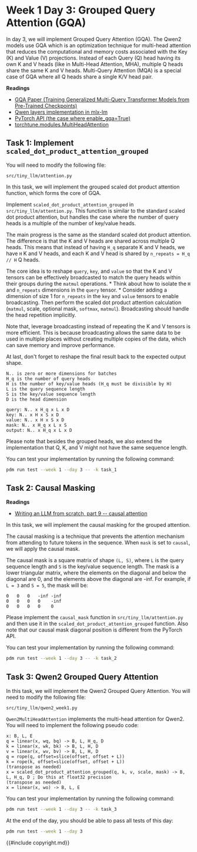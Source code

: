 # Week 1 Day 3: Grouped Query Attention (GQA)

In day 3, we will implement Grouped Query Attention (GQA). The Qwen2 models use GQA which is an optimization technique for multi-head attention that reduces the computational and memory costs associated with the Key (K) and Value (V) projections. Instead of each Query (Q) head having its own K and V heads (like in Multi-Head Attention, MHA), multiple Q heads share the same K and V heads. Multi-Query Attention (MQA) is a special case of GQA where all Q heads share a single K/V head pair.


**Readings**

*   [GQA Paper (Training Generalized Multi-Query Transformer Models from Pre-Trained Checkpoints)](https://arxiv.org/abs/2305.13245)
*   [Qwen layers implementation in mlx-lm](https://github.com/ml-explore/mlx-lm/blob/main/mlx_lm/models/qwen2.py)
*   [PyTorch API (the case where enable_gqa=True)](https://pytorch.org/docs/stable/generated/torch.nn.functional.scaled_dot_product_attention.html)
*   [torchtune.modules.MultiHeadAttention](https://pytorch.org/torchtune/0.3/generated/torchtune.modules.MultiHeadAttention.html)

## Task 1: Implement `scaled_dot_product_attention_grouped`

You will need to modify the following file:

```
src/tiny_llm/attention.py
```

In this task, we will implement the grouped scaled dot product attention function, which forms the core of GQA.

Implement `scaled_dot_product_attention_grouped` in `src/tiny_llm/attention.py`. This function is similar to the standard scaled dot product attention, but handles the case where the number of query heads is a multiple of the number of key/value heads.

The main progress is the same as the standard scaled dot product attention. The difference is that the K and V heads are shared across multiple Q heads. This means that instead of having `H_q` separate K and V heads, we have `H` K and V heads, and each K and V head is shared by `n_repeats = H_q // H` Q heads.

The core idea is to reshape `query`, `key`, and `value` so that the K and V tensors can be effectively broadcasted to match the query heads within their groups during the `matmul` operations.
    *   Think about how to isolate the `H` and `n_repeats` dimensions in the `query` tensor.
    *   Consider adding a dimension of size 1 for `n_repeats` in the `key` and `value` tensors to enable broadcasting.
Then perform the scaled dot product attention calculation (`matmul`, scale, optional mask, `softmax`, `matmul`). Broadcasting should handle the head repetition implicitly.

Note that, leverage broadcasting instead of repeating the K and V tensors is more efficient. This is because broadcasting allows the same data to be used in multiple places without creating multiple copies of the data, which can save memory and improve performance.

At last, don't forget to reshape the final result back to the expected output shape.

```
N.. is zero or more dimensions for batches
H_q is the number of query heads
H is the number of key/value heads (H_q must be divisible by H)
L is the query sequence length
S is the key/value sequence length
D is the head dimension

query: N.. x H_q x L x D
key: N.. x H x S x D
value: N.. x H x S x D
mask: N.. x H_q x L x S
output: N.. x H_q x L x D
```

Please note that besides the grouped heads, we also extend the implementation that Q, K, and V might not have the same
sequence length.

You can test your implementation by running the following command:

```bash
pdm run test --week 1 --day 3 -- -k task_1
```

## Task 2: Causal Masking

**Readings**

- [Writing an LLM from scratch, part 9 -- causal attention](https://www.gilesthomas.com/2025/03/llm-from-scratch-9-causal-attention)

In this task, we will implement the causal masking for the grouped attention.

The causal masking is a technique that prevents the attention mechanism from attending to future tokens in the sequence.
When `mask` is set to `causal`, we will apply the causal mask.

The causal mask is a square matrix of shape `(L, S)`, where `L` is the query sequence length and `S` is the key/value sequence length.
The mask is a lower triangular matrix, where the elements on the diagonal and below the diagonal are 0, and the elements above the diagonal are -inf. For example, if `L = 3` and `S = 5`, the mask will be:

```
0   0   0   -inf -inf
0   0   0   0    -inf
0   0   0   0    0
```

Please implement the `causal_mask` function in `src/tiny_llm/attention.py` and then use it in the `scaled_dot_product_attention_grouped` function. Also note that our causal mask diagonal position is different from the PyTorch API.

You can test your implementation by running the following command:

```bash
pdm run test --week 1 --day 3 -- -k task_2
```

## Task 3: Qwen2 Grouped Query Attention

In this task, we will implement the Qwen2 Grouped Query Attention. You will need to modify the following file:

```
src/tiny_llm/qwen2_week1.py
```

`Qwen2MultiHeadAttention` implements the multi-head attention for Qwen2. You will need to implement the following pseudo code:

```
x: B, L, E
q = linear(x, wq, bq) -> B, L, H_q, D
k = linear(x, wk, bk) -> B, L, H, D
v = linear(x, wv, bv) -> B, L, H, D
q = rope(q, offset=slice(offset, offset + L))
k = rope(k, offset=slice(offset, offset + L))
(transpose as needed)
x = scaled_dot_product_attention_grouped(q, k, v, scale, mask) -> B, L, H_q, D ; Do this at float32 precision
(transpose as needed)
x = linear(x, wo) -> B, L, E
```

You can test your implementation by running the following command:

```bash
pdm run test --week 1 --day 3 -- -k task_3
```

At the end of the day, you should be able to pass all tests of this day:

```bash
pdm run test --week 1 --day 3
```

{{#include copyright.md}}
